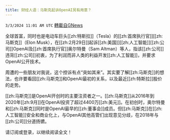 ```yaml
---
title: 财经人语：马斯克起诉OpenAI另有用意？
---
```

`3/3/2024 11:01 AM UTC` [轉載自GNews](https://gnews.org/articles/2360859)

全球首富，同时也是电动车巨头[[zh:特斯拉]]（Tesla）的[[zh:首席执行官]][[zh:马斯克]]（Elon Musk），在[[zh:2月29日]]起诉[[zh:美国]][[zh:人工智能]][[zh:公司]]OpenAI及[[zh:首席执行官]]奥尔特曼（Sam Altman）等人，指该[[zh:公司]]违背[[zh:公司]]初衷，为了利润而非人类的利益开发[[zh:人工智能]]，并要求OpenAI公开技术。

周遭的一些朋友对我说，这个控诉有点“突如其来”。其实要了解[[zh:马斯克]]的想法，也许要看回[[zh:马斯克]]和OpenAI最初的关系，以及最近[[zh:特斯拉]]股价的走势。

[[zh:马斯克]]是OpenAI开创时的主要注资者之一。[[zh:马斯克]]从2016年到2020年[[zh:9月]]在OpenAI投资了超过4400万[[zh:美元]]。在初创时，奥尔特曼和[[zh:马斯克]]同时是OpenAI最早的[[zh:董事会]]成员。但[[zh:马斯克]]在[[zh:人工智能]]安全和商业化上，与OpenAI其他高管们出现意见分歧，在2018年与[[zh:公司]]分道扬镳。

请订阅或登录，以继续阅读全文！
